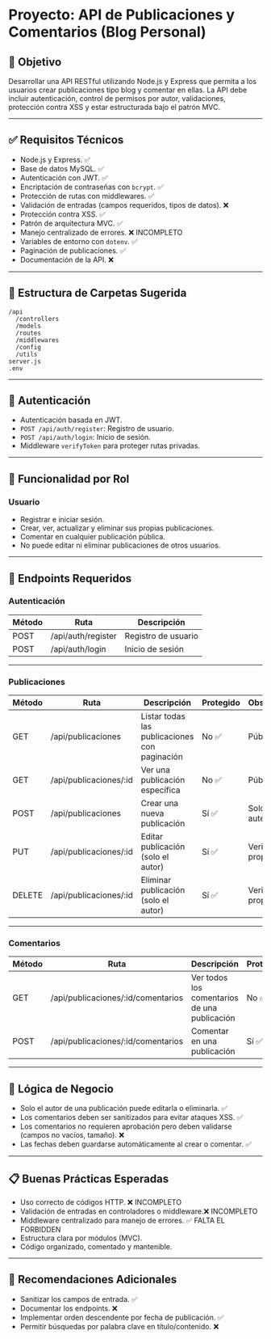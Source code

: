 # Proyecto: API de Publicaciones y Comentarios (Blog Personal)

## 🧾 Objetivo
Desarrollar una API RESTful utilizando Node.js y Express que permita a los usuarios crear publicaciones tipo blog y comentar en ellas. La API debe incluir autenticación, control de permisos por autor, validaciones, protección contra XSS y estar estructurada bajo el patrón MVC.

---

## ✅ Requisitos Técnicos

- Node.js y Express. ✅
- Base de datos MySQL. ✅
- Autenticación con JWT. ✅
- Encriptación de contraseñas con `bcrypt`. ✅
- Protección de rutas con middlewares. ✅ 
- Validación de entradas (campos requeridos, tipos de datos). ❌
- Protección contra XSS. ✅
- Patrón de arquitectura MVC. ✅
- Manejo centralizado de errores. ❌ INCOMPLETO
- Variables de entorno con `dotenv`. ✅
- Paginación de publicaciones. ✅
- Documentación de la API. ❌

---

## 🧱 Estructura de Carpetas Sugerida

```
/api
  /controllers
  /models
  /routes
  /middlewares
  /config
  /utils
server.js
.env
```

---

## 🔐 Autenticación

- Autenticación basada en JWT.
- `POST /api/auth/register`: Registro de usuario.
- `POST /api/auth/login`: Inicio de sesión.
- Middleware `verifyToken` para proteger rutas privadas.

---

## 🧾 Funcionalidad por Rol

### Usuario
- Registrar e iniciar sesión.
- Crear, ver, actualizar y eliminar sus propias publicaciones.
- Comentar en cualquier publicación pública.
- No puede editar ni eliminar publicaciones de otros usuarios.

---

## 📡 Endpoints Requeridos

### Autenticación

| Método | Ruta                   | Descripción           |
|--------|------------------------|------------------------|
| POST   | /api/auth/register     | Registro de usuario    |
| POST   | /api/auth/login        | Inicio de sesión       |

---

### Publicaciones

| Método | Ruta                       | Descripción                                     | Protegido | Observaciones                    |
|--------|----------------------------|--------------------------------------------------|-----------|----------------------------------|
| GET    | /api/publicaciones         | Listar todas las publicaciones con paginación   | No       ✅ |Pública                          |
| GET    | /api/publicaciones/:id     | Ver una publicación específica                  | No       ✅ | Pública                          |
| POST   | /api/publicaciones         | Crear una nueva publicación                     | Sí       ✅ | Solo usuario autenticado         |
| PUT    | /api/publicaciones/:id     | Editar publicación (solo el autor)              | Sí       ✅ | Verificar propiedad              |
| DELETE | /api/publicaciones/:id     | Eliminar publicación (solo el autor)            | Sí       ✅ | Verificar propiedad              |

---

### Comentarios

| Método | Ruta                                | Descripción                                 | Protegido | Observaciones                    |
|--------|-------------------------------------|----------------------------------------------|-----------|----------------------------------|
| GET    | /api/publicaciones/:id/comentarios  | Ver todos los comentarios de una publicación | No      ✅ | Pública                          |
| POST   | /api/publicaciones/:id/comentarios  | Comentar en una publicación                  | Sí      ✅ | Usuario autenticado              |

---

## 🔁 Lógica de Negocio

- Solo el autor de una publicación puede editarla o eliminarla. ✅
- Los comentarios deben ser sanitizados para evitar ataques XSS. ✅
- Los comentarios no requieren aprobación pero deben validarse (campos no vacíos, tamaño). ❌
- Las fechas deben guardarse automáticamente al crear o comentar. ✅

---

## 📋 Buenas Prácticas Esperadas

- Uso correcto de códigos HTTP. ❌ INCOMPLETO
- Validación de entradas en controladores o middleware.❌ INCOMPLETO
- Middleware centralizado para manejo de errores. ✅ FALTA EL FORBIDDEN
- Estructura clara por módulos (MVC). 
- Código organizado, comentado y mantenible.

---

## 🧪 Recomendaciones Adicionales

- Sanitizar los campos de entrada. ✅
- Documentar los endpoints. ❌
- Implementar orden descendente por fecha de publicación. ✅
- Permitir búsquedas por palabra clave en título/contenido. ❌